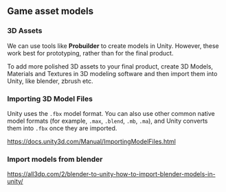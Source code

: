 ## Game asset models

### 3D Assets

We can use tools like **Probuilder** to create models in Unity. However, these work best for prototyping, rather than for the final product.

To add more polished 3D assets to your final product, create 3D Models, Materials and Textures in 3D modeling software and then import them into Unity, like blender, zbrush etc.

### Importing 3D Model Files
Unity uses the `.fbx` model format. You can also use other common native model formats (for example, `.max`, `.blend`, `.mb`, `.ma`), and Unity converts them into `.fbx` once they are imported.


https://docs.unity3d.com/Manual/ImportingModelFiles.html


### Import models from blender
https://all3dp.com/2/blender-to-unity-how-to-import-blender-models-in-unity/


